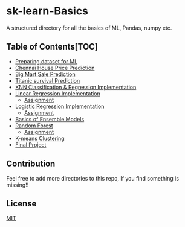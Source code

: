 # sk-learn-Basics
A structured directory for all the basics of ML, Pandas, numpy etc.
## Table of Contents[TOC]
- [Preparing dataset for ML](https://github.com/ManishShah120/sk-learn-Basics/tree/master/Preparing%20Data%20for%20ML_Dealing%20with%20missing%20values)
- [Chennai House Price Prediction](https://github.com/ManishShah120/sk-learn-Basics/tree/master/000_Chennai%20House%20Price%20Prediction)
- [Big Mart Sale Prediction](https://github.com/ManishShah120/sk-learn-Basics/tree/master/001_Big%20Mart%20Sale%20Prediction)
- [Titanic survival Prediction](https://github.com/ManishShah120/sk-learn-Basics/tree/master/002_Titanic%20Survival%20Prediction)
- [KNN Classification & Regression Implementation](https://github.com/ManishShah120/sk-learn-Basics/tree/master/003_KNN%20Classification%20%26%20Regression%20Implementation)
- [Linear Regression Implementation](https://github.com/ManishShah120/sk-learn-Basics/tree/master/004_Linear%20Regression)
	- [Assignment](https://github.com/ManishShah120/sk-learn-Basics/tree/master/004_Linear%20Regression/Assignment)
- [Logistic Regression Implementation ](https://github.com/ManishShah120/sk-learn-Basics/tree/master/005_Logistic%20Regression)
	- [Assignment](https://github.com/ManishShah120/sk-learn-Basics/tree/master/005_Logistic%20Regression/Assignment)
- [Basics of Ensemble Models](https://github.com/ManishShah120/sk-learn-Basics/tree/master/006_Basic%20of%20Ensemble%20Models)
- [Random Forest](https://github.com/ManishShah120/sk-learn-Basics/tree/master/007_Random%20Forest)
	- [Assignment](https://github.com/ManishShah120/sk-learn-Basics/tree/master/007_Random%20Forest/Assignment)
- [K-means Clustering](https://github.com/ManishShah120/sk-learn-Basics/tree/master/008_K-means%20Clustering)
- [Final Project](https://github.com/ManishShah120/sk-learn-Basics/tree/master/Internshala%20Final%20Project/Final%20project%20problem%20statement%20and%20dataset)
## Contribution
Feel free to add more directories to this repo, If you find something is missing!!
## License
[MIT](https://github.com/ManishShah120/sk-learn-Basics/blob/master/LICENSE)
